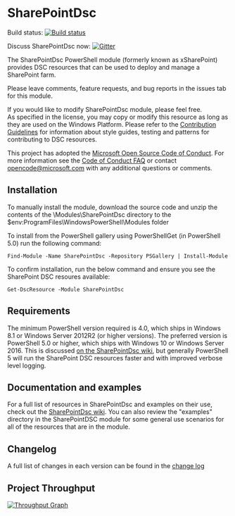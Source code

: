 # SharePointDsc

Build status: [![Build status](https://ci.appveyor.com/api/projects/status/aj6ce04iy5j4qcd4/branch/master?svg=true)](https://ci.appveyor.com/project/PowerShell/xsharepoint/branch/master)

Discuss SharePointDsc now: [![Gitter](https://badges.gitter.im/Join%20Chat.svg)](https://gitter.im/PowerShell/xSharePoint?utm_source=badge&utm_medium=badge&utm_campaign=pr-badge)

The SharePointDsc PowerShell module (formerly known as xSharePoint) provides DSC resources that can be used to deploy and manage a SharePoint farm. 

Please leave comments, feature requests, and bug reports in the issues tab for this module.

If you would like to modify SharePointDsc module, please feel free.  
As specified in the license, you may copy or modify this resource as long as they are used on the Windows Platform.
Please refer to the [Contribution Guidelines](https://github.com/PowerShell/SharePointDsc/wiki/Contributing%20to%20SharePointDSC) for information about style guides, testing and patterns for contributing to DSC resources.

This project has adopted the [Microsoft Open Source Code of Conduct](https://opensource.microsoft.com/codeofconduct/).
For more information see the [Code of Conduct FAQ](https://opensource.microsoft.com/codeofconduct/faq/) or contact [opencode@microsoft.com](mailto:opencode@microsoft.com) with any additional questions or comments.

## Installation

To manually install the module, download the source code and unzip the contents of the \Modules\SharePointDsc directory to the $env:ProgramFiles\WindowsPowerShell\Modules folder 

To install from the PowerShell gallery using PowerShellGet (in PowerShell 5.0) run the following command:

    Find-Module -Name SharePointDsc -Repository PSGallery | Install-Module

To confirm installation, run the below command and ensure you see the SharePoint DSC resoures available:

    Get-DscResource -Module SharePointDsc


## Requirements 

The minimum PowerShell version required is 4.0, which ships in Windows 8.1 or Windows Server 2012R2 (or higher versions).
The preferred version is PowerShell 5.0 or higher, which ships with Windows 10 or Windows Server 2016. 
This is discussed [on the SharePointDsc wiki](https://github.com/PowerShell/SharePointDsc/wiki/Remote%20sessions%20and%20the%20InstallAccount%20variable), but generally PowerShell 5 will run the SharePoint DSC resources faster and with improved verbose level logging.

## Documentation and examples

For a full list of resources in SharePointDsc and examples on their use, check out the [SharePointDsc wiki](https://github.com/PowerShell/SharePointDsc/wiki).
You can also review the "examples" directory in the SharePointDSC module for some general use scenarios for all of the resources that are in the module.

## Changelog

A full list of changes in each version can be found in the [change log](CHANGELOG.md)

## Project Throughput

[![Throughput Graph](https://graphs.waffle.io/PowerShell/SharePointDsc/throughput.svg)](https://waffle.io/PowerShell/SharePointDsc/metrics/throughput)
